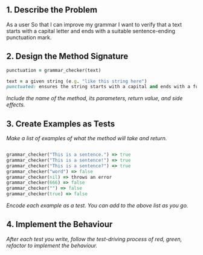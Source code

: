 ## 1. Describe the Problem

As a user
So that I can improve my grammar
I want to verify that a text starts with a capital letter and ends with a suitable sentence-ending punctuation mark.

## 2. Design the Method Signature

```ruby
punctuation = grammar_checker(text)

text = a given string (e.g. "like this string here")
punctuated: ensures the string starts with a capital and ends with a full stop
```
_Include the name of the method, its parameters, return value, and side effects._

## 3. Create Examples as Tests

_Make a list of examples of what the method will take and return._

```ruby

grammar_checker("This is a sentence.") => true
grammar_checker("This is a sentence!") => true
grammar_checker("This is a sentence?") => true
grammar_checker("word") => false
grammar_checker(nil) => throws an error
grammar_checker(666) => false
grammar_checker("") => false
grammar_checker(true) => false

```

_Encode each example as a test. You can add to the above list as you go._

## 4. Implement the Behaviour

_After each test you write, follow the test-driving process of red, green, refactor to implement the behaviour._
